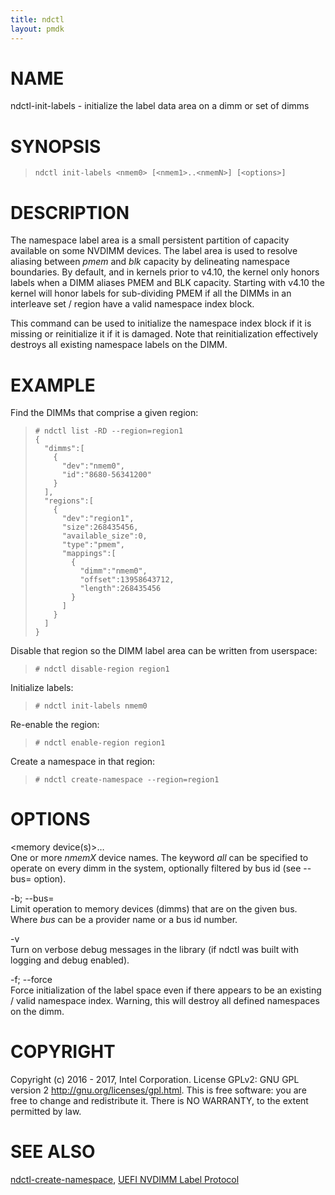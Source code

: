 ```yaml
---
title: ndctl
layout: pmdk
---
```


NAME
====

ndctl-init-labels - initialize the label data area on a dimm or set of dimms

SYNOPSIS
========

>     ndctl init-labels <nmem0> [<nmem1>..<nmemN>] [<options>]

DESCRIPTION
===========

The namespace label area is a small persistent partition of capacity available on some NVDIMM devices. The label area is used to resolve aliasing between *pmem* and *blk* capacity by delineating namespace boundaries. By default, and in kernels prior to v4.10, the kernel only honors labels when a DIMM aliases PMEM and BLK capacity. Starting with v4.10 the kernel will honor labels for sub-dividing PMEM if all the DIMMs in an interleave set / region have a valid namespace index block.

This command can be used to initialize the namespace index block if it is missing or reinitialize it if it is damaged. Note that reinitialization effectively destroys all existing namespace labels on the DIMM.

EXAMPLE
=======

Find the DIMMs that comprise a given region:

>     # ndctl list -RD --region=region1
>     {
>       "dimms":[
>         {
>           "dev":"nmem0",
>           "id":"8680-56341200"
>         }
>       ],
>       "regions":[
>         {
>           "dev":"region1",
>           "size":268435456,
>           "available_size":0,
>           "type":"pmem",
>           "mappings":[
>             {
>               "dimm":"nmem0",
>               "offset":13958643712,
>               "length":268435456
>             }
>           ]
>         }
>       ]
>     }

Disable that region so the DIMM label area can be written from userspace:

>     # ndctl disable-region region1

Initialize labels:

>     # ndctl init-labels nmem0

Re-enable the region:

>     # ndctl enable-region region1

Create a namespace in that region:

>     # ndctl create-namespace --region=region1

OPTIONS
=======

&lt;memory device(s)&gt;…  
One or more *nmemX* device names. The keyword *all* can be specified to operate on every dimm in the system, optionally filtered by bus id (see --bus= option).

-b; --bus=  
Limit operation to memory devices (dimms) that are on the given bus. Where *bus* can be a provider name or a bus id number.

-v  
Turn on verbose debug messages in the library (if ndctl was built with logging and debug enabled).

-f; --force  
Force initialization of the label space even if there appears to be an existing / valid namespace index. Warning, this will destroy all defined namespaces on the dimm.

COPYRIGHT
=========

Copyright (c) 2016 - 2017, Intel Corporation. License GPLv2: GNU GPL version 2 <http://gnu.org/licenses/gpl.html>. This is free software: you are free to change and redistribute it. There is NO WARRANTY, to the extent permitted by law.

SEE ALSO
========

[ndctl-create-namespace](ndctl-create-namespace.md), [UEFI NVDIMM Label Protocol](http://www.uefi.org/sites/default/files/resources/UEFI_Spec_2_7.pdf)
